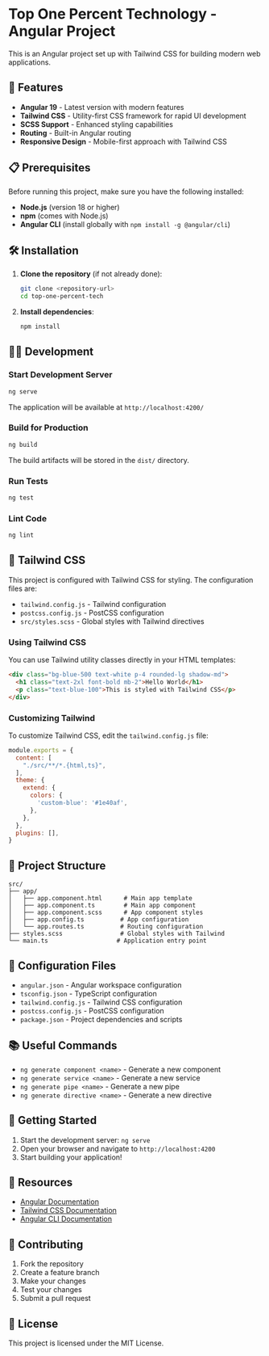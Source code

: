 # Top One Percent Technology - Angular Project

This is an Angular project set up with Tailwind CSS for building modern web applications.

## 🚀 Features

- **Angular 19** - Latest version with modern features
- **Tailwind CSS** - Utility-first CSS framework for rapid UI development
- **SCSS Support** - Enhanced styling capabilities
- **Routing** - Built-in Angular routing
- **Responsive Design** - Mobile-first approach with Tailwind CSS

## 📋 Prerequisites

Before running this project, make sure you have the following installed:

- **Node.js** (version 18 or higher)
- **npm** (comes with Node.js)
- **Angular CLI** (install globally with `npm install -g @angular/cli`)

## 🛠️ Installation

1. **Clone the repository** (if not already done):
   ```bash
   git clone <repository-url>
   cd top-one-percent-tech
   ```

2. **Install dependencies**:
   ```bash
   npm install
   ```

## 🏃‍♂️ Development

### Start Development Server

```bash
ng serve
```

The application will be available at `http://localhost:4200/`

### Build for Production

```bash
ng build
```

The build artifacts will be stored in the `dist/` directory.

### Run Tests

```bash
ng test
```

### Lint Code

```bash
ng lint
```

## 🎨 Tailwind CSS

This project is configured with Tailwind CSS for styling. The configuration files are:

- `tailwind.config.js` - Tailwind configuration
- `postcss.config.js` - PostCSS configuration
- `src/styles.scss` - Global styles with Tailwind directives

### Using Tailwind CSS

You can use Tailwind utility classes directly in your HTML templates:

```html
<div class="bg-blue-500 text-white p-4 rounded-lg shadow-md">
  <h1 class="text-2xl font-bold mb-2">Hello World</h1>
  <p class="text-blue-100">This is styled with Tailwind CSS</p>
</div>
```

### Customizing Tailwind

To customize Tailwind CSS, edit the `tailwind.config.js` file:

```javascript
module.exports = {
  content: [
    "./src/**/*.{html,ts}",
  ],
  theme: {
    extend: {
      colors: {
        'custom-blue': '#1e40af',
      },
    },
  },
  plugins: [],
}
```

## 📁 Project Structure

```
src/
├── app/
│   ├── app.component.html      # Main app template
│   ├── app.component.ts        # Main app component
│   ├── app.component.scss      # App component styles
│   ├── app.config.ts          # App configuration
│   └── app.routes.ts          # Routing configuration
├── styles.scss                # Global styles with Tailwind
└── main.ts                   # Application entry point
```

## 🔧 Configuration Files

- `angular.json` - Angular workspace configuration
- `tsconfig.json` - TypeScript configuration
- `tailwind.config.js` - Tailwind CSS configuration
- `postcss.config.js` - PostCSS configuration
- `package.json` - Project dependencies and scripts

## 📚 Useful Commands

- `ng generate component <name>` - Generate a new component
- `ng generate service <name>` - Generate a new service
- `ng generate pipe <name>` - Generate a new pipe
- `ng generate directive <name>` - Generate a new directive

## 🌟 Getting Started

1. Start the development server: `ng serve`
2. Open your browser and navigate to `http://localhost:4200`
3. Start building your application!

## 📖 Resources

- [Angular Documentation](https://angular.dev/)
- [Tailwind CSS Documentation](https://tailwindcss.com/docs)
- [Angular CLI Documentation](https://angular.dev/tools/cli)

## 🤝 Contributing

1. Fork the repository
2. Create a feature branch
3. Make your changes
4. Test your changes
5. Submit a pull request

## 📄 License

This project is licensed under the MIT License.
